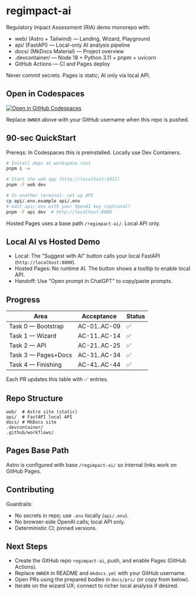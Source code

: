 # regimpact-ai

Regulatory Impact Assessment (RIA) demo monorepo with:

- web/ (Astro + Tailwind) — Landing, Wizard, Playground
- api/ (FastAPI) — Local-only AI analysis pipeline
- docs/ (MkDocs Material) — Project overview
- .devcontainer/ — Node 18 + Python 3.11 + pnpm + uvicorn
- GitHub Actions — CI and Pages deploy

Never commit secrets. Pages is static; AI only via local API.

## Open in Codespaces

[![Open in GitHub Codespaces](https://github.com/codespaces/badge.svg)](https://codespaces.new/OWNER/regimpact-ai?quickstart=1)

Replace `OWNER` above with your GitHub username when this repo is pushed.

## 90‑sec QuickStart

Prereqs: In Codespaces this is preinstalled. Locally use Dev Containers.

```bash
# Install deps at workspace root
pnpm i -w

# Start the web app (http://localhost:4321)
pnpm -F web dev

# In another terminal: set up API
cp api/.env.example api/.env
# edit api/.env with your OpenAI key (optional)
pnpm -F api dev  # http://localhost:8000
```

Hosted Pages uses a base path `/regimpact-ai/`. Local API only.

## Local AI vs Hosted Demo

- Local: The "Suggest with AI" button calls your local FastAPI (`http://localhost:8000`).
- Hosted Pages: No runtime AI. The button shows a tooltip to enable local API.
- Handoff: Use "Open prompt in ChatGPT" to copy/paste prompts.

## Progress

| Area | Acceptance | Status |
| --- | --- | --- |
| Task 0 — Bootstrap | AC-01..AC-09 | ✅ |
| Task 1 — Wizard | AC-11..AC-14 | ✅ |
| Task 2 — API | AC-21..AC-25 | ✅ |
| Task 3 — Pages+Docs | AC-31..AC-34 | ✅ |
| Task 4 — Finishing | AC-41..AC-44 | ✅ |

Each PR updates this table with ✅ entries.

## Repo Structure

```
web/  # Astro site (static)
api/  # FastAPI local API
docs/ # MkDocs site
.devcontainer/
.github/workflows/
```

## Pages Base Path

Astro is configured with base `/regimpact-ai/` so internal links work on GitHub Pages.

## Contributing

Guardrails:
- No secrets in repo; use `.env` locally (`api/.env`).
- No browser-side OpenAI calls; local API only.
- Deterministic CI; pinned versions.

## Next Steps

- Create the GitHub repo `regimpact-ai`, push, and enable Pages (GitHub Actions).
- Replace `OWNER` in README and `mkdocs.yml` with your GitHub username.
- Open PRs using the prepared bodies in `docs/prs/` (or copy from below).
- Iterate on the wizard UX; connect to richer local analysis if desired.

